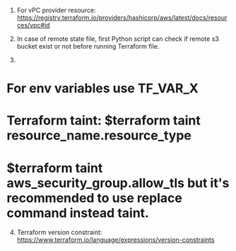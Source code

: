 

1. For vPC provider resource: https://registry.terraform.io/providers/hashicorp/aws/latest/docs/resources/vpc#id
2. In case of remote state file, first Python script can check if remote s3 bucket exist or not before running Terraform file. 

3. 

# For env variables use TF_VAR_X
# Terraform taint: $terraform taint resource_name.resource_type
# $terraform taint aws_security_group.allow_tls but it's recommended to use replace command instead taint. 

4. Terraform version constraint: https://www.terraform.io/language/expressions/version-constraints